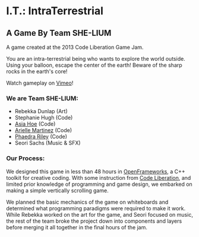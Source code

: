 # I.T.: IntraTerrestrial
## A Game By Team SHE-LIUM

A game created at the 2013 Code Liberation Game Jam.

You are an intra-terrestrial being who wants to explore the world outside. Using your balloon, escape the center of the earth! Beware of the sharp rocks in the earth's core!

Watch gameplay on [Vimeo](https://vimeo.com/75723630)!

### We are Team SHE-LIUM:
* Rebekka Dunlap (Art)
* Stephanie Hugh (Code)
* [Asia Hoe](https://github.com/asiahoe) (Code)
* [Arielle Martinez](https://github.com/relwordd) (Code)
* [Phaedra Riley](https://github.com/buhny) (Code)
* Seori Sachs (Music & SFX)

### Our Process:

We designed this game in less than 48 hours in [OpenFrameworks](http://openframeworks.cc/), a C++ toolkit for creative coding. With some instruction from [Code Liberation](https://github.com/CodeLiberation), and limited prior knowledge of programming and game design, we embarked on making a simple vertically scrolling game.

We planned the basic mechanics of the game on whiteboards and determined what programming paradigms were required to make it work. While Rebekka worked on the art for the game, and Seori focused on music, the rest of the team broke the project down into components and layers before merging it all together in the final hours of the jam.
